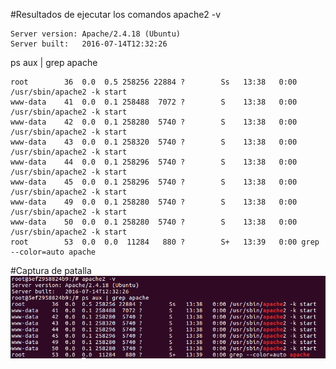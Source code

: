 #Resultados de ejecutar los comandos
apache2 -v
~~~
Server version: Apache/2.4.18 (Ubuntu)
Server built:   2016-07-14T12:32:26
~~~
ps aux | grep apache
~~~
root        36  0.0  0.5 258256 22884 ?        Ss   13:38   0:00 /usr/sbin/apache2 -k start
www-data    41  0.0  0.1 258488  7072 ?        S    13:38   0:00 /usr/sbin/apache2 -k start
www-data    42  0.0  0.1 258280  5740 ?        S    13:38   0:00 /usr/sbin/apache2 -k start
www-data    43  0.0  0.1 258320  5740 ?        S    13:38   0:00 /usr/sbin/apache2 -k start
www-data    44  0.0  0.1 258296  5740 ?        S    13:38   0:00 /usr/sbin/apache2 -k start
www-data    45  0.0  0.1 258296  5740 ?        S    13:38   0:00 /usr/sbin/apache2 -k start
www-data    49  0.0  0.1 258280  5740 ?        S    13:38   0:00 /usr/sbin/apache2 -k start
www-data    50  0.0  0.1 258280  5740 ?        S    13:38   0:00 /usr/sbin/apache2 -k start
root        53  0.0  0.0  11284   880 ?        S+   13:39   0:00 grep --color=auto apache
~~~

#Captura de patalla
![img](https://github.com/donas11/swap1617/blob/master/Prácticas/Práctica1/apachefuncionando.png)
